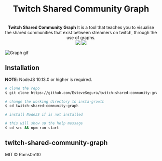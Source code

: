 
<h1 align=center>Twitch Shared Community Graph</h1>
<p align=center>
  <br>
  <span><strong>Twitch Shared Community Graph</strong> It is a tool that teaches you to visualise the shared communities that exist between streamers on twitch, through the use of graphs.<br />
<img src="https://img.shields.io/badge/NodeJS-10.13.0-green"> 
<img src="https://img.shields.io/badge/License-MIT-blue">

</p>

![Graph gif](./docs/graph.gif)

## Installation

**NOTE**: NodeJS 10.13.0 or higher is required.

```bash
# clone the repo
$ git clone https://github.com/EsteveSegura/twitch-shared-community-graph.git

# change the working directory to insta-growth
$ cd twitch-shared-community-graph

# install NodeJS if is not installed

# this will show up the help message
$ cd src && npm run start
```

## twitch-shared-community-graph
MIT © Rams0n1t0